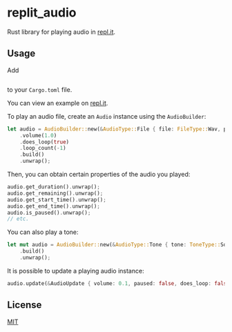 # replit_audio
Rust library for playing audio in [repl.it](https://repl.it/).

## Usage
Add
```

```
to your `Cargo.toml` file.

You can view an example on [repl.it]().

To play an audio file, create an `Audio` instance using the `AudioBuilder`:
```Rust
let audio = AudioBuilder::new(&AudioType::File { file: FileType::Wav, path: "audio.wav".to_string() })
    .volume(1.0)
    .does_loop(true)
    .loop_count(-1)
    .build()
    .unwrap();
```
Then, you can obtain certain properties of the audio you played:
```Rust
audio.get_duration().unwrap();
audio.get_remaining().unwrap();
audio.get_start_time().unwrap();
audio.get_end_time().unwrap();
audio.is_paused().unwrap();
// etc.
```
You can also play a tone:
```Rust
let mut audio = AudioBuilder::new(&AudioType::Tone { tone: ToneType::Square, pitch: 440.0, duration: 2.0 })
    .build()
    .unwrap();
```
It is possible to update a playing audio instance:
```Rust
audio.update(&AudioUpdate { volume: 0.1, paused: false, does_loop: false, loop_count: -1 }).unwrap();
```

## License
[MIT](LICENSE)
